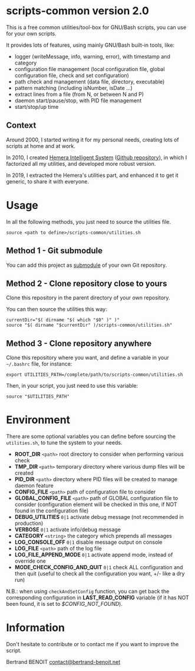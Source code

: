 scripts-common version 2.0
====
This is a free common utilities/tool-box for GNU/Bash scripts, you can use for your own scripts.

It provides lots of features, using mainly GNU/Bash built-in tools, like:
 - logger (writeMessage, info, warning, error), with timestamp and category
 - configuration file management (local configuration file, global configuration file, check and set configuration)
 - path check and management (data file, directory, executable)
 - pattern matching (including isNumber, isDate ...)
 - extract lines from a file (from N, or between N and P)
 - daemon start/pause/stop, with PID file management
 - start/stop/up time

Context
--
Around 2000, I started writing it for my personal needs, creating lots of scripts at home and at work.

In 2010, I created [Hemera Intelligent System](http://hemerais.bertrand-benoit.net/doc/index.php?title=Hemera:QuickStart) ([Github repository](https://github.com/bertrand-benoit/hemerais)), in which I factorized all my utilities, and developed more robust version.

In 2019, I extracted the Hemera's utilities part, and enhanced it to get it generic, to share it with everyone.


Usage
====

In all the following methods, you just need to source the utilities file.
```
source <path to define>/scripts-common/utilities.sh
```

Method 1 - Git submodule
--
You can add this project as [submodule](https://git-scm.com/book/en/v2/Git-Tools-Submodules) of your own Git repository.


Method 2 - Clone repository close to yours
--
Clone this repository in the parent directory of your own repository.

You can then source the utilities this way:
```
currentDir="$( dirname "$( which "$0" )" )"
source "$( dirname "$currentDir" )/scripts-common/utilities.sh"
```


Method 3 - Clone repository anywhere
--
Clone this repository where you want, and define a variable in your `~/.bashrc` file, for instance:
```
export UTILITIES_PATH=/complete/path/to/scripts-common/utilities.sh
```

Then, in your script, you just need to use this variable:
```
source "$UTILITIES_PATH"
```


Environment
====
There are some optional variables you can define before sourcing the `utilities.sh`, to tune the system to your needs.

 * **ROOT_DIR**           `<path>`  root directory to consider when performing various check
 * **TMP_DIR**            `<path>`  temporary directory where various dump files will be created
 * **PID_DIR**            `<path>`  directory where PID files will be created to manage daemon feature
 * **CONFIG_FILE**        `<path>`  path of configuration file to consider
 * **GLOBAL_CONFIG_FILE** `<path>`  path of GLOBAL configuration file to consider (configuration element will be checked in this one, if NOT found in the configuration file)
 * **DEBUG_UTILITIES**              `0|1`  activate debug message (not recommended in production)
 * **VERBOSE**                      `0|1`  activate info/debug message
 * **CATEGORY**                 `<string>` the category which prepends all messages
 * **LOG_CONSOLE_OFF**              `0|1`  disable message output on console
 * **LOG_FILE**                   `<path>` path of the log file
 * **LOG_FILE_APPEND_MODE**         `0|1`  activate append mode, instead of override one
 * **MODE_CHECK_CONFIG_AND_QUIT**   `0|1`  check ALL configuration and then quit (useful to check all the configuration you want, +/- like a dry run)


N.B.: when using `checkAndSetConfig` function, you can get back the corresponding configuration in **LAST_READ_CONFIG** variable (if it has NOT been found, it is set to *$CONFIG_NOT_FOUND*).


Information
====
Don't hesitate to contribute or to contact me if you want to improve the script.

Bertrand BENOIT   <contact@bertrand-benoit.net>
